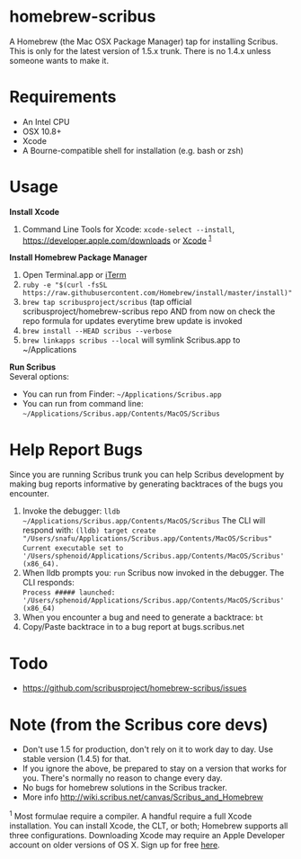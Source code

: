 homebrew-scribus
================
A Homebrew (the Mac OSX Package Manager) tap for installing Scribus.
This is only for the latest version of 1.5.x trunk. There is no 1.4.x unless someone wants to make it. 


Requirements
============
* An Intel CPU
* OSX 10.8+
* Xcode
* A Bourne-compatible shell for installation (e.g. bash or zsh)

Usage
=====

**Install Xcode**  
1. Command Line Tools for Xcode: `xcode-select --install`, https://developer.apple.com/downloads or [Xcode](https://itunes.apple.com/us/app/xcode/id497799835) <sup>[1](#1)</sup>

**Install Homebrew Package Manager**   
1. Open Terminal.app or [iTerm](http://iterm2.com)  
2. ``ruby -e "$(curl -fsSL https://raw.githubusercontent.com/Homebrew/install/master/install)"``  
3. ``brew tap scribusproject/scribus`` (tap official scribusproject/homebrew-scribus repo AND from now on check the repo formula for updates everytime brew update is invoked  
4. ``brew install --HEAD scribus --verbose``  
5. ``brew linkapps scribus --local`` will symlink Scribus.app to ~/Applications

**Run Scribus**  
Several options:  
* You can run from Finder: ``~/Applications/Scribus.app``  
* You can run from command line:  ``~/Applications/Scribus.app/Contents/MacOS/Scribus``  

Help Report Bugs
================
Since you are running Scribus trunk you can help Scribus development by making bug reports informative by generating backtraces of the bugs you encounter.  
1. Invoke the debugger: ``lldb ~/Applications/Scribus.app/Contents/MacOS/Scribus`` The CLI will respond with:
     ``(lldb) target create "/Users/snafu/Applications/Scribus.app/Contents/MacOS/Scribus"``  
     ``Current executable set to '/Users/sphenoid/Applications/Scribus.app/Contents/MacOS/Scribus' (x86_64).``  
2. When lldb prompts you: ``run`` Scribus now invoked in the debugger. The CLI responds:  
     ``Process ##### launched: '/Users/sphenoid/Applications/Scribus.app/Contents/MacOS/Scribus' (x86_64)``  
3. When you encounter a bug and need to generate a backtrace: ``bt``  
4. Copy/Paste backtrace in to a bug report at bugs.scribus.net  

Todo
====
* https://github.com/scribusproject/homebrew-scribus/issues


Note (from the Scribus core devs)
====
*  Don't use 1.5 for production, don't rely on it to work day to day. Use stable version (1.4.5) for that.
*  If you ignore the above, be prepared to stay on a version that works for you. There's normally no
     reason to change every day.
*  No bugs for homebrew solutions in the Scribus tracker.
*  More info http://wiki.scribus.net/canvas/Scribus_and_Homebrew


<a name="1"><sup>1</sup></a> Most formulae require a compiler. A handful require a full Xcode
    installation. You can install Xcode, the CLT, or both; Homebrew
    supports all three configurations. Downloading Xcode may require an Apple Developer account on older versions of OS X. Sign up for free [here](https://developer.apple.com/register/index.action).
